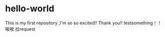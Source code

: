 # hello-world
This is my first repository ,I'm so so excited!!
Thank you!!
testsomething！！
唉唉
拉request

